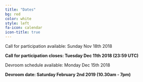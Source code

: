 ```yaml
---
title: "Dates"
bg: red
color: white
style: left 
fa-icon: calendar
icon-title: true
---
```


Call for participation available: Sunday Nov 18th 2018

<strong>Call for participation closes: Tuesday Dec 11th 2018 (23:59 UTC)</strong>

Devroom schedule available: Monday Dec 15th 2018

<strong>Devroom date: Saturday February 2nd 2019 (10.30am - 7pm)</strong>
